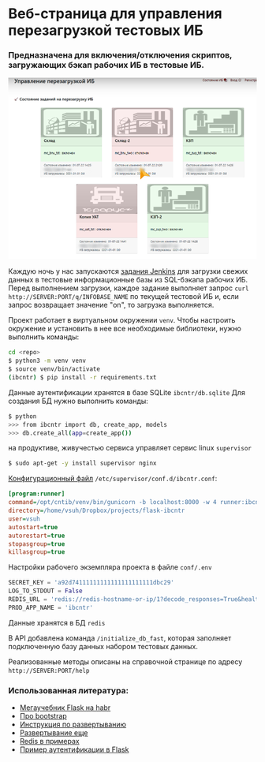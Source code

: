# Веб-страница для управления перезагрузкой тестовых ИБ

### Предназначена для включения/отключения скриптов, загружающих бэкап рабочих ИБ в тестовые ИБ.

![](ibcntr/static/images/shot.png)

Каждую ночь у нас запускаются [задания Jenkins](https://github.com/vsuh/LOADIB) для загрузки свежих данных в тестовые информационные базы из SQL-бэкапа рабочих ИБ.
Перед выполнением загрузки, каждое задание выполняет запрос `curl http://SERVER:PORT/q/INFOBASE_NAME` по текущей тестовой ИБ и, если запрос возвращает значение "on", то загрузка выполняется.


Проект работает в виртуальном окружении `venv`. Чтобы настроить окружение и установить в нее все необходимые библиотеки, нужно выполнить команды:  

```sh
cd <repo>
$ python3 -m venv venv
$ source venv/bin/activate
(ibcntr) $ pip install -r requirements.txt
```

Данные аутентификации хранятся в базе SQLite `ibcntr/db.sqlite`
Для создания БД нужно выполнить команды:

```sh
$ python
>>> from ibcntr import db, create_app, models  
>>> db.create_all(app=create_app())
```

на продуктиве, живучестью сервиса управляет сервис linux `supervisor`  

```sh
$ sudo apt-get -y install supervisor nginx
```

[Конфигурационный файл](deployment/supervisor/cntrib.conf) `/etc/supervisor/conf.d/ibcntr.conf`:

```ini
[program:runner]
command=/opt/cntib/venv/bin/gunicorn -b localhost:8000 -w 4 runner:ibcntr
directory=/home/vsuh/Dropbox/projects/flask-ibcntr
user=vsuh
autostart=true
autorestart=true
stopasgroup=true
killasgroup=true
```

Настройки рабочего экземпляра проекта в файле `conf/.env`

```python
SECRET_KEY = 'a92d74111111111111111111111dbc29'
LOG_TO_STDOUT = False
REDIS_URL = 'redis://redis-hostname-or-ip/1?decode_responses=True&health_check_interval=2'
PROD_APP_NAME = 'ibcntr'
```

Данные хранятся в БД `redis`

В API добавлена команда `/initialize_db_fast`, которая заполняет подключенную базу данных набором тестовых данных.

Реализованные методы описаны на справочной странице по адресу `http://SERVER:PORT/help`


### Использованная литература:

- [Мегаучебник Flask на habr](https://habr.com/ru/post/346306/)
- [Про bootstrap](https://getbootstrap.com/docs/5.0/getting-started/introduction/)
- [Инструкция по развертыванию](https://www.digitalocean.com/community/tutorials/how-to-serve-flask-applications-with-gunicorn-and-nginx-on-ubuntu-18-04)
- [Развертывание еще](https://flask.palletsprojects.com/en/1.1.x/deploying/)
- [Redis в примерах](https://python-scripts.com/redis#beginning-redis-examples)
- [Пример аутентификации в Flask](https://www.digitalocean.com/community/tutorials/how-to-add-authentication-to-your-app-with-flask-login-ru)
